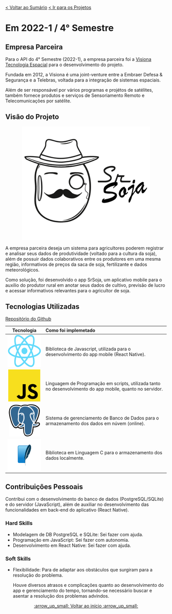 [< Voltar ao Sumário](https://github.com/Leo0256/portfolio_tg_apis#sum%C3%A1rio "De volta ao sumário")
[< Ir para os Projetos](https://github.com/Leo0256/portfolio_tg_apis/blob/main/projects/README.md#meus-projetos "Ir para a lista de Projetos")

# Em 2022-1 / 4° Semestre

## Empresa Parceira
Para o API do 4° Semestre (2022-1), a empresa parceira foi a [Visiona Tecnologia Espacial](https://www.visionaespacial.com.br/ "Visiona") para o desenvolvimento do projeto.

Fundada em 2012, a Visiona é uma joint-venture entre a Embraer Defesa & Segurança e a Telebras, voltada para a integração de sistemas espaciais.

Além de ser responsável por vários programas e projétos de satélites, também fornece produtos e serviços de Sensoriamento Remoto e Telecomunicações por satélite.

## Visão do Projeto

<p align="center">
  <img width="400" src="https://github.com/Leo0256/portfolio_tg_apis/blob/main/images/SrSoja.png"/>
</p>

A empresa parceira deseja um sistema para agricultores poderem registrar e analisar seus dados de produtividade (voltado para a cultura da soja), além de possuir dados colaborativos entre os produtores em uma mesma região, informativos de preços da saca de soja, fertilizante e dados meteorológicos.

Como solução, foi desenvolvido o app SrSoja, um aplicativo mobile para o auxilio do produtor rural em anotar seus dados de cultivo, previsão de lucro e acessar informativos relevantes para o agricultor de soja.

## Tecnologias Utilizadas

[Repositório do Github](https://github.com/Leo0256/API-4-SrSoja-2022-1)

|Tecnologia|Como foi implemetado|
|:-:|:-|
|<img src="https://github.com/Leo0256/portfolio_tg_apis/blob/main/images/react.png" height="100"/>|Biblioteca de Javascript, utilizada para o desenvolvimento do app mobile (React Native).|
|<img src="https://github.com/Leo0256/portfolio_tg_apis/blob/main/images/js.png" height="100"/>|Linguagem de Programação em scripts, utilizada tanto no desenvolvimento do app mobile, quanto no servidor.|
|<img src="https://github.com/Leo0256/portfolio_tg_apis/blob/main/images/postgresql.png" height="100"/>|Sistema de gerenciamento de Banco de Dados para o armazenamento dos dados em núvem (online).|
|<img src="https://github.com/Leo0256/portfolio_tg_apis/blob/main/images/sqlite.png" height="100"/>|Biblioteca em Linguagem C para o armazenamento dos dados localmente.|

## Contribuições Pessoais
Contribui com o desenvolvimento do banco de dados (PostgreSQL/SQLite) e do servidor (JavaScript), além de auxiliar no desenvolvimento das funcionalidades em back-end do aplicativo (React Native).

### Hard Skills
- Modelagem de DB PostgreSQL e SQLite: Sei fazer com ajuda.
- Programação em JavaScript: Sei fazer com autonomia.
- Desenvolvimento em React Native: Sei fazer com ajuda.

### Soft Skills
- Flexibilidade: Para de adaptar aos obstáculos que surgiram para a resolução do problema.

    Houve diversos atrasos e complicações quanto ao desenvolvimento do app e gerenciamento do tempo, tornando-se necessário buscar e asentar a resolução dos problemas advindos.

<p align=center>
  <a href="#em-2022-1--4-semestre">:arrow_up_small: Voltar ao início :arrow_up_small:</a>
</p>
